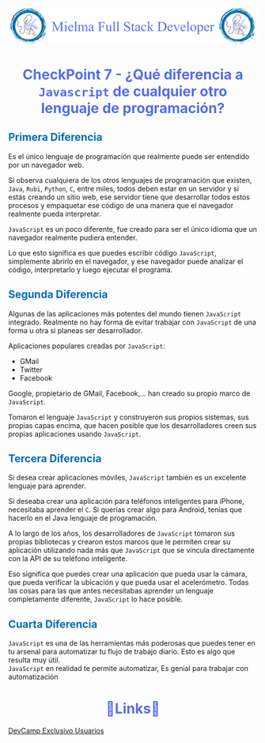 ![Logo Mielma](/Logo/Logo_Encabezado.png)

# <center><b><font color="#556CEE">CheckPoint 7 - ¿Qué diferencia a `Javascript` de cualquier otro lenguaje de programación?</font></b>

## <b><font color="#006cb5">Primera Diferencia</font></b>

Es el único lenguaje de programación que realmente puede ser entendido por un navegador web. 

Si observa cualquiera de los otros lenguajes de programación que existen, `Java`, `Rubi`, `Python`, `C`, entre miles, todos deben estar en un servidor y si estás creando un sitio web, ese servidor tiene que desarrollar todos estos procesos y empaquetar ese código de una manera que el navegador realmente pueda interpretar.

`JavaScript` es un poco diferente, fue creado para ser el único idioma que un navegador realmente pudiera entender.  

Lo que esto significa es que puedes escribir código `JavaScript`, simplemente abrirlo en el navegador, y ese navegador puede analizar el código, interpretarlo y luego ejecutar el programa.

## <b><font color="#006cb5">Segunda Diferencia</font></b>

Algunas de las aplicaciones más potentes del mundo tienen `JavaScript` integrado. Realmente no hay forma de evitar trabajar con `JavaScript` de una forma u otra si planeas ser desarrollador.

Aplicaciones populares creadas por `JavaScript`:
+ GMail
+ Twitter
+ Facebook

Google, propietario de GMail, Facebook,... han creado su propio marco de `JavaScript`.

Tomaron el lenguaje `JavaScript` y construyeron sus propios sistemas, sus propias capas encima, que hacen posible que los desarrolladores creen sus propias aplicaciones usando `JavaScript`.

## <b><font color="#006cb5">Tercera Diferencia</font></b>

Si desea crear aplicaciones móviles, `JavaScript` también es un excelente lenguaje para aprender.

Si deseaba crear una aplicación para teléfonos inteligentes para iPhone, necesitaba aprender el `C`. Si querías crear algo para Android, tenías que hacerlo en el Java lenguaje de programación.

A lo largo de los años, los desarrolladores de `JavaScript` tomaron sus propias bibliotecas y crearon estos marcos que le permiten crear su aplicación utilizando nada más que `JavaScript` que se vincula directamente con la API de su teléfono inteligente.

Eso significa que puedes crear una aplicación que pueda usar la cámara, que pueda verificar la ubicación y que pueda usar el acelerómetro. Todas las cosas para las que antes necesitabas aprender un lenguaje completamente diferente, `JavaScript` lo hace posible.

## <b><font color="#006cb5">Cuarta Diferencia</font></b>

`JavaScript` es una de las herramientas más poderosas que puedes tener en tu arsenal para automatizar tu flujo de trabajo diario. Esto es algo que resulta muy útil.  
`JavaScript` en realidad te permite automatizar, Es genial para trabajar con automatización


# <center><b><font color="#556CEE">🔗Links🔗</font></b>

[DevCamp Exclusivo Usuarios](https://basque.devcamp.com/pt-full-stack-development-`javascript`-python-react/guide/reasons-learning-`javascript`)  

<!-- [Código DevCamp]() -->

<!-- [Código Mielma]() -->